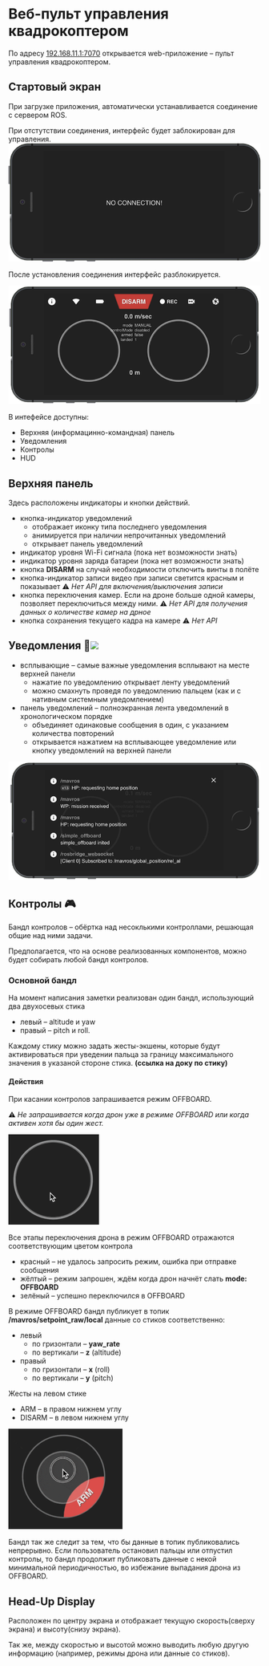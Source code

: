 # Веб-пульт управления квадрокоптером

По адресу [192.168.11.1:7070](http://192.168.11.1:7070) открывается web-приложение – пульт управления квадрокоптером.

## Стартовый экран

При загрузке приложения, автоматически устанавливается соединение с сервером ROS.

При отстутствии соединения, интерфейс будет заблокирован для управления.  
![](/assets/webrc_no_connection.png)

После установления соединения интерфейс разблокируется.

![](/assets/webrc.png)

В интефейсе доступны:

* Верхняя \(информацинно-командная\) панель
* Уведомления
* Контролы
* HUD

## Верхняя панель

Здесь расположены индикаторы и кнопки действий.

* кнопка-индикатор уведомлений 
  * отображает иконку типа последнего уведомления
  * анимируется при наличии непрочитанных уведомлений
  * открывает панель уведомлений
* индикатор уровня Wi-Fi сигнала \(пока нет возможности знать\)
* индикатор уровня заряда батареи \(пока нет возможности знать\)
* кнопка **DISARM** на случай необходимости отключить винты в полёте
* кнопка-индикатор записи видео при записи светится красным и показывает
  ⚠️ _Нет API для включения/выключения записи_
* кнопка переключения камер. Если на дроне больше одной камеры, позволяет переключиться между ними.
  ⚠️ _Нет API для получения данных о количестве камер на дрное_
* кнопка сохранения текущего кадра на камере
  ⚠️ _Нет API_

## Уведомления 🔔![](blob:file:///17c178ca-1edf-441e-8453-d1a4f5e25d8e)

* всплывающие – самые важные уведомления всплывают на месте верхней панели
  * нажатие по уведомлению открывает ленту уведомлений
  * можно смахнуть проведя по уведомлению пальцем \(как и с нативным системным уведомлением\)
* панель уведомлений – полноэкранная лента уведомлений в хронологическом порядке
  * объединяет одинаковые сообщения в один, с указанием количества повторений
  * открывается нажатием на всплывающее уведомление или кнопку уведомлений на верхней панели

![](/assets/webrc_notifications.png)

## Контролы 🎮

Бандл контролов – обёртка над несоклькими контроллами, решающая общие над ними задачи.

Предполагается, что на основе реализованных компонентов, можно будет собирать любой бандл контролов.

### Основной бандл

На момент написания заметки реализован один бандл, использующий два двухосевых стика

* левый – altitude и yaw
* правый – pitch и roll.

Каждому стику можно задать жесты-экшены, которые будут активироваться при уведении пальца за границу максимального значения в указаной стороне стика. **\(ссылка на доку по стику\)**

#### Действия

При касании контролов запрашивается режим OFFBOARD.

⚠️ _Не запрашивается когда дрон уже в режиме OFFBOARD или когда активен хотя бы один жест._

![](/assets/webrc_offboarding.gif)

Все этапы переключения дрона в режим OFFBOARD отражаются соответствующим цветом контрола

* красный – не удалось запросить режим, ошибка при отправке сообщения
* жёлтый – режим запрошен, ждём когда дрон начнёт слать **mode: OFFBOARD**
* зелёный – успешно переключился в OFFBOARD

В режиме OFFBOARD бандл публикует в топик **/mavros/setpoint\_raw/local** данные со стиков соответственно:

* левый
  * по гризонтали – **yaw\_rate**
  * по вертикали – **z** \(altitude\)
* правый
  * по гризонтали – **x** \(roll\)
  * по вертикали – **y** \(pitch\)

Жесты на левом стике

* ARM – в правом нижнем углу
* DISARM – в левом нижнем углу

![](/assets/webrc_arm_disarm.gif)

Бандл так же следит за тем, что бы данные в топик публиковались непрерывно. Если пользователь остановил пальцы или отпустил контролы, то бандл продолжит публиковать данные с некой минимальной периодичностью, во избежание выпадания дрона из OFFBOARD.

## Head-Up Display

Расположен по центру экрана и отображает текущую скорость\(сверху экрана\) и высоту\(снизу экрана\).

Так же, между скоростью и высотой можно выводить любую другую информацию \(например, режимы дрона или данные со стиков\).


